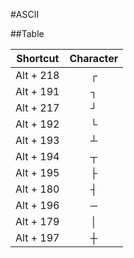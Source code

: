 #ASCII


##Table


| Shortcut        | Character           | 
| ------------- |:-------------:| 
| Alt + 218 | ┌ |
| Alt + 191 | ┐ |
| Alt + 217 | ┘ |
| Alt + 192 | └ |
| Alt + 193 | ┴ |
| Alt + 194 | ┬ | 
| Alt + 195 | ├ |
| Alt + 180 | ┤ |
| Alt + 196 | ─ |
| Alt + 179 | │ |
| Alt + 197 | ┼ |

